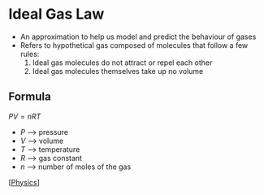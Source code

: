 # Ideal Gas Law

- An approximation to help us model and predict the behaviour of gases
- Refers to hypothetical gas composed of molecules that follow a few rules:
  1. Ideal gas molecules do not attract or repel each other
  2. Ideal gas molecules themselves take up no volume

## Formula

$PV = nRT$

- $P$ --> pressure
- $V$ --> volume
- $T$ --> temperature
- $R$ --> gas constant
- $n$ --> number of moles of the gas

[[Physics]]

[//begin]: # "Autogenerated link references for markdown compatibility"
[physics]: physics "Physics"
[//end]: # "Autogenerated link references"